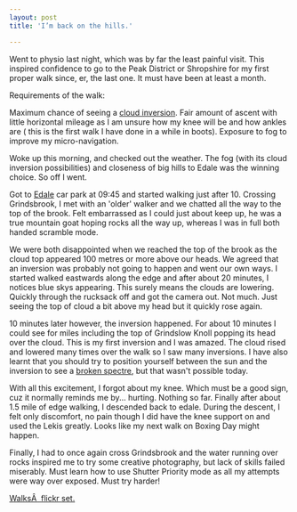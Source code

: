 ```yaml
---
layout: post
title: 'I’m back on the hills.'

---
```


Went to physio last night, which was by far the least painful visit. This inspired confidence to go to the Peak District or Shropshire for my first proper walk since, er, the last one. It must have been at least a month.

Requirements of the walk:

Maximum chance of seeing a <a href="http://www.ogwen-rescue.org.uk/pictures_of_ogwen/images/main/cloud_invert.php">cloud inversion</a>.
Fair amount of ascent with little horizontal mileage as I am unsure how my knee will be and how  ankles are ( this is the first walk I have done in a while in boots).
Exposure to fog to improve my micro-navigation.

Woke up this morning, and checked out the weather. The fog (with its cloud inversion possibilities) and closeness of big hills to Edale was the winning choice. So off I went.

Got to <a href="http://en.wikipedia.org/wiki/Edale">Edale</a> car park at 09:45 and started walking just after 10. Crossing Grindsbrook, I met with an 'older' walker and we chatted all the way to the top of the brook. Felt embarrassed as I could just about keep up, he was a true mountain goat hoping rocks all the way up, whereas I was in full both handed scramble mode.

We were both disappointed when we reached the top of the brook as the cloud top appeared 100 metres or more above our heads. We agreed that an inversion was probably not going to happen and went our own ways. I started walked eastwards along the edge and after about 20 minutes, I notices blue skys appearing. This surely means the clouds are lowering. Quickly through the rucksack off and got the camera out. Not much. Just seeing the top of cloud a bit above my head but it quickly rose again.

10 minutes later however, the inversion happened. For about 10 minutes I could see for miles including the top of Grindslow Knoll popping its head over the cloud. This is my first inversion and I was amazed. The cloud rised and lowered many times over the walk so I saw many inversions. I have also learnt that you should try to position yourself between the sun and the inversion to see a <a href="http://atoptics.co.uk/droplets/globrock.htm">broken spectre</a>, but that wasn't possible today.

With all this excitement, I forgot about my knee. Which must be a good sign, cuz it normally reminds me by... hurting. Nothing so far. Finally after about 1.5 mile of edge walking, I descended back to edale. During the descent, I felt only discomfort, no pain though I did have the knee support on and used the Lekis greatly.  Looks like my next walk on Boxing Day might happen.

Finally, I had to once again cross Grindsbrook and the water running over rocks inspired me to try some creative photography, but lack of skills failed miserably. Must learn how to use Shutter Priority mode as all my attempts were way over exposed. Must try harder!

<a href="http://www.flickr.com/photos/goatifiedcreature/sets/72157594434884455/">WalksÂ  flickr set.</a>

